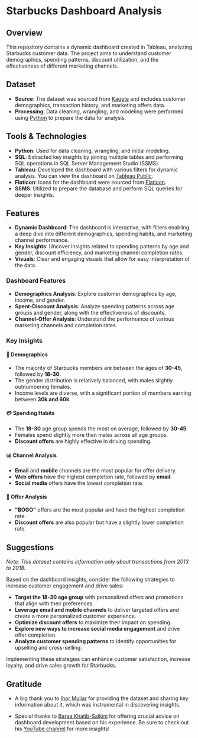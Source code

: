 # **Starbucks Dashboard Analysis**

## **Overview**
This repository contains a dynamic dashboard created in Tableau, analyzing Starbucks customer data. The project aims to understand customer demographics, spending patterns, discount utilization, and the effectiveness of different marketing channels.

## **Dataset**
- **Source**: The dataset was sourced from [Kaggle](https://www.kaggle.com/datasets/ihormuliar/starbucks-customer-data?select=profile.csv) and includes customer demographics, transaction history, and marketing offers data.
- **Processing**: Data cleaning, wrangling, and modeling were performed using [Python](Data%Cleaning%and%Modelling/Starbucks_Project_Preparation.ipynb) to prepare the data for analysis.

## **Tools & Technologies**
- **Python**: Used for data cleaning, wrangling, and initial modeling.
- **SQL**: Extracted key insights by joining multiple tables and performing SQL operations in SQL Server Management Studio (SSMS).
- **Tableau**: Developed the dashboard with various filters for dynamic analysis. You can view the dashboard on [Tableau Public](https://public.tableau.com/app/profile/darshana.mathur/vizzes).
- **Flaticon**: Icons for the dashboard were sourced from [Flaticon](https://www.flaticon.com/).
- **SSMS**: Utilized to prepare the database and perform SQL queries for deeper insights.

## **Features**
- **Dynamic Dashboard**: The dashboard is interactive, with filters enabling a deep dive into different demographics, spending habits, and marketing channel performance.
- **Key Insights**: Uncover insights related to spending patterns by age and gender, discount efficiency, and marketing channel completion rates.
- **Visuals**: Clear and engaging visuals that allow for easy interpretation of the data.
### **Dashboard Features**

- **Demographics Analysis**: Explore customer demographics by age, income, and gender.
- **Spent-Discount Analysis**: Analyze spending patterns across age groups and gender, along with the effectiveness of discounts.
- **Channel-Offer Analysis**: Understand the performance of various marketing channels and completion rates.
### Key Insights

#### 🎯 **Demographics**
- The majority of Starbucks members are between the ages of **30-45**, followed by **18-30**.
- The gender distribution is relatively balanced, with males slightly outnumbering females.
- Income levels are diverse, with a significant portion of members earning between **30k and 60k**.

#### 💳 **Spending Habits**
- The **18-30** age group spends the most on average, followed by **30-45**.
- Females spend slightly more than males across all age groups.
- **Discount offers** are highly effective in driving spending.

#### 📊 **Channel Analysis**
- **Email** and **mobile** channels are the most popular for offer delivery.
- **Web offers** have the highest completion rate, followed by **email**.
- **Social media** offers have the lowest completion rate.

#### 🎁 **Offer Analysis**
- **"BOGO"** offers are the most popular and have the highest completion rate.
- **Discount offers** are also popular but have a slightly lower completion rate.

## Suggestions

*Note: This dataset contains information only about transactions from 2013 to 2018.*

Based on the dashboard insights, consider the following strategies to increase customer engagement and drive sales:

- **Target the 18-30 age group** with personalized offers and promotions that align with their preferences.
- **Leverage email and mobile channels** to deliver targeted offers and create a more personalized customer experience.
- **Optimize discount offers** to maximize their impact on spending.
- **Explore new ways to increase social media engagement** and drive offer completion.
- **Analyze customer spending patterns** to identify opportunities for upselling and cross-selling.

Implementing these strategies can enhance customer satisfaction, increase loyalty, and drive sales growth for Starbucks.


## Gratitude

- A big thank you to [Ihor Muliar](https://www.kaggle.com/ihormuliar) for providing the dataset and sharing key information about it, which was instrumental in discovering insights.

- Special thanks to [Baraa Khatib-Salkini](https://www.linkedin.com/in/baraa-khatib-salkini/) for offering crucial advice on dashboard development based on his experience. Be sure to check out his [YouTube channel](https://www.youtube.com/@DataWithBaraa) for more insights!

